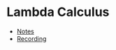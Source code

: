 # Lambda Calculus

- [Notes](https://ucsb.box.com/s/4kp6b20yt8f2vhy2521h91yanvxrdbdr)
- [Recording](https://ucsb.box.com/s/mxqakbc25501ap13o8dxws6d1k1f0gly)